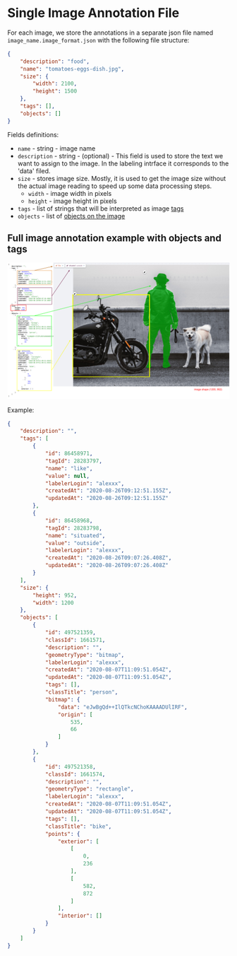 # Single Image Annotation File

For each image, we store the annotations in a separate json file named `image_name.image_format.json` with the following file structure: 

```json
{
    "description": "food",
    "name": "tomatoes-eggs-dish.jpg",
    "size": {
        "width": 2100,
        "height": 1500
    },
    "tags": [],
    "objects": []
}
```

Fields definitions:

- `name` - string - image name
- `description` - string - (optional) - This field is used to store the text we want to assign to the image. In the labeling intrface it corresponds to the 'data' filed. 
- `size` - stores image size. Mostly, it is used to get the image size without the actual image reading to speed up some data processing steps.
  - `width` - image width in pixels
  - `height` - image height in pixels
- `tags` - list of strings that will be interpreted as image [tags](./03_Supervisely_format_tags.md)
- `objects` - list of [objects on the image](./04_Supervisely_Format_objects.md)



## Full image annotation example with objects and tags

![image example](./figures_images/image.png)



Example:

```json
{
    "description": "",
    "tags": [
        {
            "id": 86458971,
            "tagId": 28283797,
            "name": "like",
            "value": null,
            "labelerLogin": "alexxx",
            "createdAt": "2020-08-26T09:12:51.155Z",
            "updatedAt": "2020-08-26T09:12:51.155Z"
        },
        {
            "id": 86458968,
            "tagId": 28283798,
            "name": "situated",
            "value": "outside",
            "labelerLogin": "alexxx",
            "createdAt": "2020-08-26T09:07:26.408Z",
            "updatedAt": "2020-08-26T09:07:26.408Z"
        }
    ],
    "size": {
        "height": 952,
        "width": 1200
    },
    "objects": [
        {
            "id": 497521359,
            "classId": 1661571,
            "description": "",
            "geometryType": "bitmap",
            "labelerLogin": "alexxx",
            "createdAt": "2020-08-07T11:09:51.054Z",
            "updatedAt": "2020-08-07T11:09:51.054Z",
            "tags": [],
            "classTitle": "person",
            "bitmap": {
                "data": "eJwBgQd++IlQTkcNChoKAAAADUlIRF",
                "origin": [
                    535,
                    66
                ]
            }
        },
        {
            "id": 497521358,
            "classId": 1661574,
            "description": "",
            "geometryType": "rectangle",
            "labelerLogin": "alexxx",
            "createdAt": "2020-08-07T11:09:51.054Z",
            "updatedAt": "2020-08-07T11:09:51.054Z",
            "tags": [],
            "classTitle": "bike",
            "points": {
                "exterior": [
                    [
                        0,
                        236
                    ],
                    [
                        582,
                        872
                    ]
                ],
                "interior": []
            }
        }
    ]
}
```


